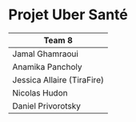# Projet Uber Santé

|Team 8|
|---|
|Jamal Ghamraoui|
|Anamika Pancholy|
|Jessica Allaire (TiraFire)|
|Nicolas Hudon|
|Daniel Privorotsky|
